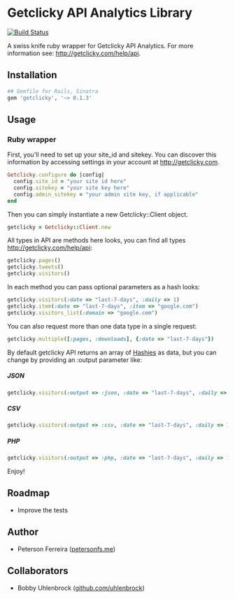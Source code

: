 # Getclicky API Analytics Library

[![Build Status](https://travis-ci.org/petersonfs/getclicky.png)](https://travis-ci.org/petersonfs/getclicky)

A swiss knife ruby wrapper for Getclicky API Analytics. For more information see: http://getclicky.com/help/api.

## Installation

``` ruby
## Gemfile for Rails, Sinatra
gem 'getclicky', '~> 0.1.3'
```

## Usage

### Ruby wrapper

First, you'll need to set up your site_id and sitekey. You can discover this information by accessing settings in your account at http://getclicky.com.

``` ruby
Getclicky.configure do |config|
  config.site_id = "your site id here"
  config.sitekey = "your site key here"
  config.admin_sitekey = "your admin site key, if applicable"
end
```

Then you can simply instantiate a new Getclicky::Client object.

``` ruby
getclicky = Getclicky::Client.new
```

All types in API are methods here looks, you can find all types http://getclicky.com/help/api:

``` ruby
getclicky.pages()
getclicky.tweets()
getclicky.visitors()
```

In each method you can pass optional parameters as a hash looks:

``` ruby
getclicky.visitors(:date => "last-7-days", :daily => 1)
getclicky.item(:date => "last-7-days", :item => "google.com")
getclicky.visitors_list(:domain => "google.com")
```

You can also request more than one data type in a single request:

``` ruby
getclicky.multiple([:pages, :downloads], {:date => "last-7-days"})
```

By default getclicky API returns an array of [Hashies](https://github.com/intridea/hashie) as data, but you can change by providing an :output parameter like:

##### JSON

``` ruby
getclicky.visitors(:output => :json, :date => "last-7-days", :daily => 1)
```

##### CSV

``` ruby
getclicky.visitors(:output => :csv, :date => "last-7-days", :daily => 1)
```

##### PHP

``` ruby
getclicky.visitors(:output => :php, :date => "last-7-days", :daily => 1)
```

Enjoy!

## Roadmap

* Improve the tests

## Author
* Peterson Ferreira ([petersonfs.me](petersonfs.me))

## Collaborators
* Bobby Uhlenbrock ([github.com/uhlenbrock](github.com/uhlenbrock))
